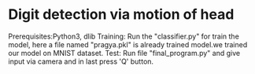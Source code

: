 # Digit detection via motion of head
Prerequisites:Python3, dlib 
Training: Run the "classifier.py" for train the model, here a file named "pragya.pkl" is already trained model.we trained our model on MNIST dataset.
Test: Run file "final_program.py" and give input via camera and in last press 'Q' button.

